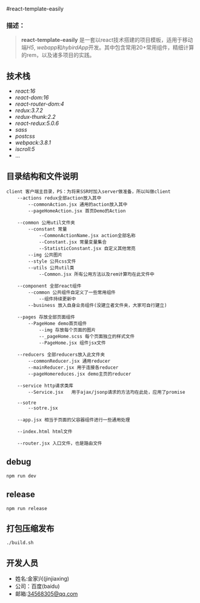 #react-template-easily 


### 描述：
>**react-template-easily** 是一套以react技术搭建的项目模板，适用于移动端*H5*, *webapp*和*hybirdApp*开发。其中包含常用20+常用组件，精细计算的rem，以及诸多项目的实践。  

## 技术栈 ##
* _react:16_
* _react-dom:16_
* _react-router-dom:4_
* _redux:3.7.2_
* _redux-thunk:2.2_
* _react-redux:5.0.6_
* _sass_
* _postcss_
* _webpack:3.8.1_
* _iscroll:5_
* ...

	
## 目录结构和文件说明 ##
	client 客户端主目录，PS：为将来SSR时加入server做准备，所以叫做client
		--actions redux全部action放入其中
			--commonAction.jsx 通用的action放入其中
			--pageHomeAction.jsx 首页Demo的Action
			
		--common 公用util文件夹
			--constant 常量
				--CommonActionName.jsx action全部名称
				--Constant.jsx 常量变量集合
				--StatisticConstant.jsx 自定义其他常亮
			--img 公共图片
			--style 公共css文件
			--utils 公共util类
				--Common.jsx 所有公用方法以及rem计算均在此文件中
				
		--component 全部react组件
			--common 公共组件自定义了一些常用组件
				--组件持续更新中
			--business 放入自身业务组件(没建立者文件夹，大家可自行建立)
			
		--pages 存放全部页面组件
			--PageHome demo首页组件
				--img 存放每个页面的图片
				--_pageHome.scss 每个页面独立的样式文件
				--PageHome.jsx 组件jsx文件
				
		--reducers 全部reducers放入此文件夹
			--commonReducer.jsx 通用reducer
			--mainReducer.jsx 用于连接各reducer
			--pageHomereduces.jsx demo主页的reducer
			
		--service http请求类库
			--Service.jsx	用于ajax/jsonp请求的方法均在此处，应用了promise
			
		--sotre
			--sotre.jsx 
			
		--app.jsx 相当于页面的父容器组件进行一些通用处理
		
		--index.html html文件
		
		--router.jsx 入口文件，也是路由文件
	
			
	
	

## debug ##
	npm run dev

## release ##
	npm run release

## 打包压缩发布 ##
	./build.sh

## 开发人员 ##
* 姓名:金家兴(jinjiaxing)
* 公司：百度(baidu)
* 邮箱:34568305@qq.com





